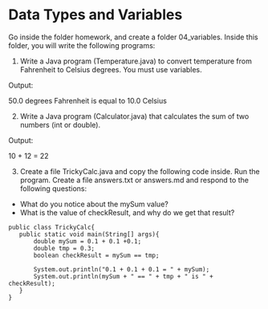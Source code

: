 # Data Types and Variables

Go inside the folder homework, and create a folder 04_variables. Inside this folder, you will write the following programs:

1. Write a Java program (Temperature.java) to convert temperature from Fahrenheit to Celsius degrees. You must use variables.
   
Output:

50.0 degrees Fahrenheit is equal to 10.0 Celsius

2. Write a Java program (Calculator.java) that calculates the sum of two numbers (int or double).

Output:

10 + 12 = 22

3. Create a file TrickyCalc.java and copy the following code inside. Run the program. Create a file answers.txt or answers.md and respond to the following questions:
   
* What do you notice about the mySum value?
* What is the value of checkResult, and why do we get that result?

```
public class TrickyCalc{
   public static void main(String[] args){
       double mySum = 0.1 + 0.1 +0.1;
       double tmp = 0.3;
       boolean checkResult = mySum == tmp;

       System.out.println("0.1 + 0.1 + 0.1 = " + mySum);
       System.out.println(mySum + " == " + tmp + " is " + checkResult);
   }
}
```
